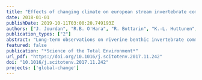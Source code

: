 ```yaml
---
title: "Effects of changing climate on european stream invertebrate communities: A long-term data analysis"
date: 2018-01-01
publishDate: 2019-10-11T03:00:20.749193Z
authors: ["J. Jourdan", "R.B. O'Hara", "R. Bottarin", "K.-L. Huttunen", "M. Kuemmerlen", "D. Monteith", "T. Muotka", "D. Ozoliņš", "R. Paavola", "F. Pilotto", "G. Springe", "A. Skuja", "A. Sundermann", "**J.D. Tonkin**", "P. Haase"]
publication_types: ["2"]
abstract: "Long-term observations on riverine benthic invertebrate communities enable assessments of the potential impacts of global change on stream ecosystems. Besides increasing average temperatures, many studies predict greater temperature extremes and intense precipitation events as a consequence of climate change. In this study we examined long-term observation data (10-32 years) of 26 streams and rivers from four ecoregions in the European Long-Term Ecological Research (LTER) network, to investigate invertebrate community responses to changing climatic conditions. We used functional trait and multi-taxonomic analyses and combined examinations of general long-term changes in communities with detailed analyses of the impact of different climatic drivers (i.e., various temperature and precipitation variables) by focusing on the response of communities to climatic conditions of the previous year. Taxa and ecoregions differed substantially in their response to climate change conditions. We did not observe any trend of changes in total taxonomic richness or overall abundance over time or with increasing temperatures, which reflects a compensatory turnover in the composition of communities; sensitive Plecoptera decreased in response to warmer years and Ephemeroptera increased in northern regions. Invasive species increased with an increasing number of extreme days which also caused an apparent upstream community movement. The observed changes in functional feeding group diversity indicate that climate change may be associated with changes in trophic interactions within aquatic food webs. These findings highlight the vulnerability of riverine ecosystems to climate change and emphasize the need to further explore the interactive effects of climate change variables with other local stressors to develop appropriate conservation measures."
featured: false
publication: "*Science of the Total Environment*"
url_pdf: "https://doi.org/10.1016/j.scitotenv.2017.11.242"
doi: "10.1016/j.scitotenv.2017.11.242"
projects: ['global-change']
---
```


